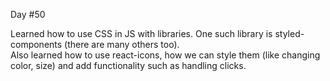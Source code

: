 Day #50<br>

Learned how to use CSS in JS with libraries. One such library is styled-components (there are many others too).<br>
Also learned how to use react-icons, how we can style them (like changing color, size) and add functionality such as handling clicks.
